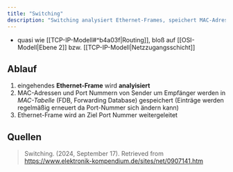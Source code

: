 ```yaml
---
title: "Switching"
description: "Switching analysiert Ethernet-Frames, speichert MAC-Adressen in der FDB und leitet Frames an den Zielport weiter. Es ermöglicht effiziente Datenübertragung auf der Netzzugangsschicht."
---
```


- quasi wie [[TCP-IP-Modell#^b4a03f|Routing]], bloß auf [[OSI-Modell|Ebene 2]] bzw. [[TCP-IP-Modell|Netzzugangsschicht]]

## Ablauf
1. eingehendes **Ethernet-Frame** wird **analyisiert**
2. MAC-Adressen und Port Nummern von Sender um Empfänger werden in *MAC-Tabelle* (FDB, Forwarding Database) gespeichert (Einträge werden regelmäßig erneuert da Port-Nummer sich ändern kann)
3. Ethernet-Frame wird an Ziel Port Nummer weitergeleitet

## Quellen

> Switching. (2024, September 17). Retrieved from https://www.elektronik-kompendium.de/sites/net/0907141.htm